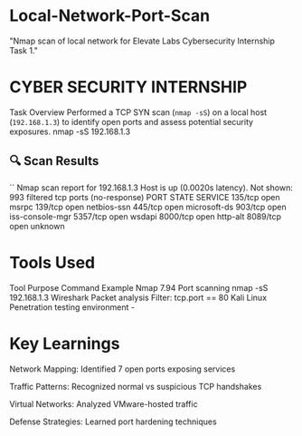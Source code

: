 # Local-Network-Port-Scan
"Nmap scan of local network for Elevate Labs Cybersecurity Internship Task 1."
# CYBER SECURITY INTERNSHIP

 Task Overview
Performed a TCP SYN scan (`nmap -sS`) on a local host (`192.168.1.3`) to identify open ports and assess potential security exposures.
nmap -sS 192.168.1.3

## 🔍 Scan Results
``
Nmap scan report for 192.168.1.3
Host is up (0.0020s latency).
Not shown: 993 filtered tcp ports (no-response)
PORT    STATE SERVICE
135/tcp open  msrpc
139/tcp open  netbios-ssn
445/tcp open  microsoft-ds
903/tcp open  iss-console-mgr
5357/tcp open wsdapi
8000/tcp open http-alt
8089/tcp open unknown


# Tools Used
Tool	Purpose	Command Example
Nmap 7.94	Port scanning	nmap -sS 192.168.1.3
Wireshark	Packet analysis	Filter: tcp.port == 80
Kali Linux	Penetration testing environment	-

 # Key Learnings
Network Mapping: Identified 7 open ports exposing services

Traffic Patterns: Recognized normal vs suspicious TCP handshakes

Virtual Networks: Analyzed VMware-hosted traffic

Defense Strategies: Learned port hardening techniques
